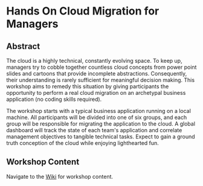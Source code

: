 # Hands On Cloud Migration for Managers

## Abstract
The cloud is a highly technical, constantly evolving space. To keep up, managers
try to cobble together countless cloud concepts from power point slides and
cartoons that provide incomplete abstractions. Consequently, their understanding
is rarely sufficient for meaningful decision making. This workshop aims to
remedy this situation by giving participants the opportunity to perform a real
cloud migration on an archetypal business application (no coding skills
required).

The workshop starts with a typical business application running on a local
machine. All participants will be divided into one of six groups, and each group
will be responsible for migrating the application to the cloud. A global
dashboard will track the state of each team's application and correlate
management objectives to tangible technical tasks. Expect to gain a ground truth
conception of the cloud while enjoying lighthearted fun.

## Workshop Content
Navigate to the
[Wiki](https://github.com/dalealleshouse/cloud-migration-for-managers/wiki) for
workshop content.
